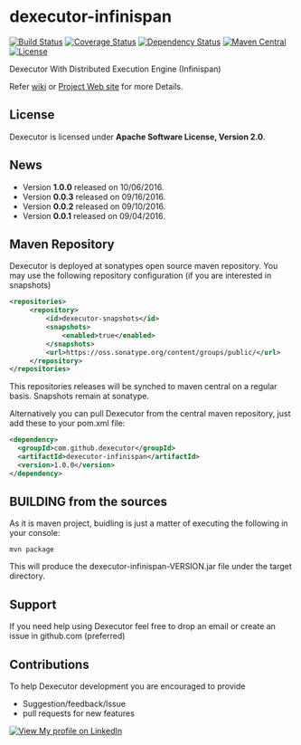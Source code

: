 # dexecutor-infinispan

[![Build Status](https://travis-ci.org/dexecutor/dexecutor-infinispan.svg?branch=master)](https://travis-ci.org/dexecutor/dexecutor-infinispan)
[![Coverage Status](https://coveralls.io/repos/github/dexecutor/dexecutor-infinispan/badge.svg?branch=master)](https://coveralls.io/github/dexecutor/dexecutor-infinispan?branch=master)
[![Dependency Status](https://www.versioneye.com/user/projects/57cbf2b469d949002f38dd5a/badge.svg?style=flat-square)](https://www.versioneye.com/user/projects/57cbf2b469d949002f38dd5a)
[![Maven Central](https://maven-badges.herokuapp.com/maven-central/com.github.dexecutor/dexecutor-infinispan/badge.svg)](https://maven-badges.herokuapp.com/maven-central/com.github.dexecutor/dexecutor-infinispan)
[![License](https://img.shields.io/badge/License-Apache%202.0-blue.svg)](https://opensource.org/licenses/Apache-2.0)


Dexecutor With Distributed Execution Engine (Infinispan)


Refer [wiki](https://github.com/dexecutor/dexecutor-infinispan/wiki) or [Project Web site](https://dexecutor.github.io/) for more Details.

## License

Dexecutor is licensed under **Apache Software License, Version 2.0**.

## News

* Version **1.0.0** released on 10/06/2016.
* Version **0.0.3** released on 09/16/2016.
* Version **0.0.2** released on 09/10/2016.
* Version **0.0.1** released on 09/04/2016.

## Maven Repository

Dexecutor is deployed at sonatypes open source maven repository. You may use the following repository configuration (if you are interested in snapshots)

```xml
<repositories>
     <repository>
         <id>dexecutor-snapshots</id>
         <snapshots>
             <enabled>true</enabled>
         </snapshots>
         <url>https://oss.sonatype.org/content/groups/public/</url>
     </repository>
</repositories>
```
This repositories releases will be synched to maven central on a regular basis. Snapshots remain at sonatype.

Alternatively you can  pull Dexecutor from the central maven repository, just add these to your pom.xml file:
```xml
<dependency>
  <groupId>com.github.dexecutor</groupId>
  <artifactId>dexecutor-infinispan</artifactId>
  <version>1.0.0</version>
</dependency>
```

## BUILDING from the sources

As it is maven project, buidling is just a matter of executing the following in your console:

	mvn package

This will produce the dexecutor-infinispan-VERSION.jar file under the target directory.

## Support
If you need help using Dexecutor feel free to drop an email or create an issue in github.com (preferred)

## Contributions
To help Dexecutor development you are encouraged to provide 
* Suggestion/feedback/Issue
* pull requests for new features

[![View My profile on LinkedIn](https://static.licdn.com/scds/common/u/img/webpromo/btn_viewmy_160x33.png)](https://in.linkedin.com/pub/nadeem-mohammad/17/411/21)
